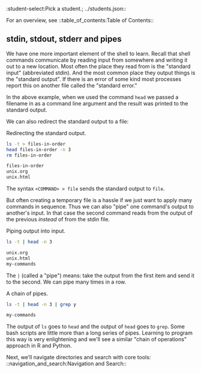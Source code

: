 :student-select:Pick a student.; ../students.json::

For an overview, see ::table_of_contents:Table of Contents::

## stdin, stdout, stderr and pipes

We have one more important element of the shell to learn. Recall that
shell commands communicate by reading input from somewhere and writing
it out to a new location. Most often the place they read from is the
"standard input" (abbreviated stdin). And the most common place they
output things is the "standard output". If there is an error of some
kind most processes report this on another file called the "standard
error."

In the above example, when we used the command `head` we passed a
filename in as a command line argument and the result was printed to the
standard output.

We can also redirect the standard output to a file:


Redirecting the standard output.


```bash 
ls -t > files-in-order
head files-in-order -n 3
rm files-in-order
```


```org 
files-in-order
unix.org
unix.html
```

The syntax `<COMMAND> > file` sends the standard output to `file`.

But often creating a temporary file is a hassle if we just want to apply
many commands in sequence. Thus we can also "pipe" one command's output
to another's input. In that case the second command reads from the
output of the previous *instead* of from the stdin file.


Piping output into input.


```bash 
ls -t | head -n 3
```


```org 
unix.org
unix.html
my-commands
```

The `|` (called a "pipe") means: take the output from the first item and
send it to the second. We can pipe many times in a row.


A chain of pipes.


```bash 
ls -t | head -n 3 | grep y
```


```org 
my-commands
```

The output of `ls` goes to `head` and the output of `head` goes to
`grep`. Some bash scripts are little more than a long series of pipes.
Learning to program this way is very enlightening and we'll see a
similar "chain of operations" approach in R and Python.

Next, we’ll navigate directories and search with core tools: ::navigation_and_search:Navigation and Search::
